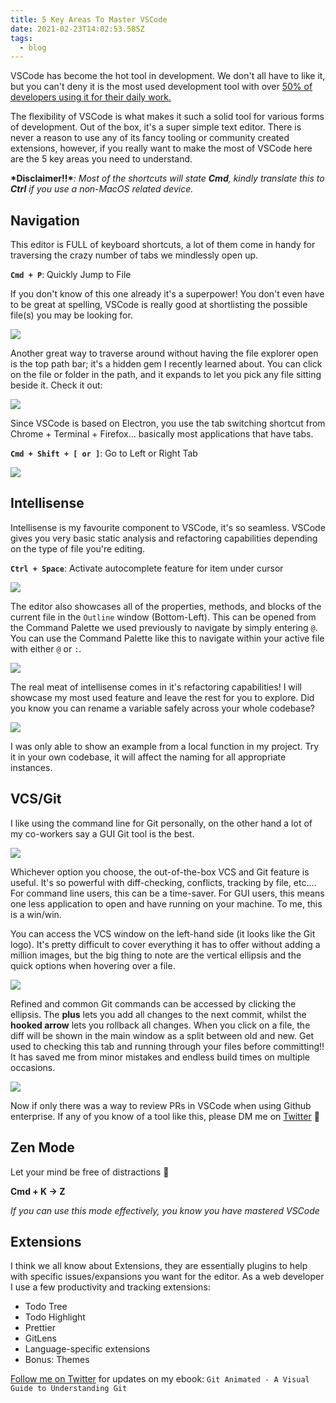 ```yaml
---
title: 5 Key Areas To Master VSCode
date: 2021-02-23T14:02:53.585Z
tags:
  - blog
---
```

VSCode has become the hot tool in development. We don't all have to like it, but you can't deny it is the most used development tool with over [50% of developers using it for their daily work.](https://insights.stackoverflow.com/survey/2019#development-environments-and-tools)

The flexibility of VSCode is what makes it such a solid tool for various forms of development. Out of the box, it's a super simple text editor. There is never a reason to use any of its fancy tooling or community created extensions, however, if you really want to make the most of VSCode here are the 5 key areas you need to understand.

**\*Disclaimer!!\****: Most of the shortcuts will state **Cmd**, kindly translate this to **Ctrl** if you use a non-MacOS related device.* 

## Navigation

This editor is FULL of keyboard shortcuts, a lot of them come in handy for traversing the crazy number of tabs we mindlessly open up. 

**`Cmd + P`**: Quickly Jump to File

If you don't know of this one already it's a superpower! You don't even have to be great at spelling, VSCode is really good at shortlisting the possible file(s) you may be looking for.

![](/images/jump_to_file.gif)

Another great way to traverse around without having the file explorer open is the top path bar; it's a hidden gem I recently learned about. You can click on the file or folder in the path, and it expands to let you pick any file sitting beside it. Check it out:

![](/images/path_bar.gif)

Since VSCode is based on Electron, you use the tab switching shortcut from Chrome + Terminal + Firefox... basically most applications that have tabs.

**`Cmd + Shift + [ or ]`**: Go to Left or Right Tab

![](/images/tab_shifting.gif)

## Intellisense

Intellisense is my favourite component to VSCode, it's so seamless. VSCode gives you very basic static analysis and refactoring capabilities depending on the type of file you're editing.

**`Ctrl + Space`**: Activate autocomplete feature for item under cursor

![](/images/autocomplete.gif)

The editor also showcases all of the properties, methods, and blocks of the current file in the `Outline` window (Bottom-Left). This can be opened from the Command Palette we used previously to navigate by simply entering `@`. You can use the Command Palette like this to navigate within your active file with either `@` or `:`. 

![](/images/jump_to_section.gif)

The real meat of intellisense comes in it's refactoring capabilities! I will showcase my most used feature and leave the rest for you to explore. Did you know you can rename a variable safely across your whole codebase? 

![](/images/rename.gif)

I was only able to show an example from a local function in my project. Try it in your own codebase, it will affect the naming for all appropriate instances.

## VCS/Git

I like using the command line for Git personally, on the other hand a lot of my co-workers say a GUI Git tool is the best.

![](/images/whatever.gif)

Whichever option you choose, the out-of-the-box VCS and Git feature is useful. It's so powerful with diff-checking, conflicts, tracking by file, etc.... For command line users, this can be a time-saver. For GUI users, this means one less application to open and have running on your machine. To me, this is a win/win.

You can access the VCS window on the left-hand side (it looks like the Git logo). It's pretty difficult to cover everything it has to offer without adding a million images, but the big thing to note are the vertical ellipsis and the quick options when hovering over a file.

![](/images/VCS.png)

Refined and common Git commands can be accessed by clicking the ellipsis. The **plus** lets you add all changes to the next commit, whilst the **hooked arrow** lets you rollback all changes. When you click on a file, the diff will be shown in the main window as a split between old and new. Get used to checking this tab and running through your files before committing!! It has saved me from minor mistakes and endless build times on multiple occasions.

![](/images/diff.png)

Now if only there was a way to review PRs in VSCode when using Github enterprise. If any of you know of a tool like this, please DM me on [Twitter](https://twitter.com/talesofadev) 🙏

## Zen Mode

Let your mind be free of distractions 📿 

**Cmd + K -> Z**

*If you can use this mode effectively, you know you have mastered VSCode*

## Extensions

I think we all know about Extensions, they are essentially plugins to help with specific issues/expansions you want for the editor. As a web developer I use a few productivity and tracking extensions:

* Todo Tree
* Todo Highlight
* Prettier
* GitLens
* Language-specific extensions
* Bonus: Themes



[Follow me on Twitter](https://twitter.com/talesofadev) for updates on my ebook: `Git Animated - A Visual Guide to Understanding Git`